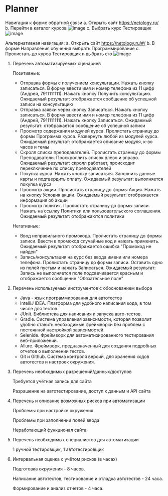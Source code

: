 # Planner
Навигация к форме обратной связи
a. Открыть сайт https://netology.ru/
b. Перейти в каталог курсов ![image](https://user-images.githubusercontent.com/85746963/158998091-6c0e89a0-cbeb-4f25-a9f8-ad2138c4bd97.png)
c. Выбрать курс Тестировщик ![image](https://user-images.githubusercontent.com/85746963/158998223-e4056cae-34a2-4853-b13f-fcde27513e02.png)

Альтернативная навигация:
a. Открыть сайт https://netology.ru/#/
b. В форме Направления обучения выбрать Программирование 
c. Пролистать до курса Тестировщик и выбрать его ![image](https://user-images.githubusercontent.com/85746963/159713102-9f586d33-d858-4853-8ec3-d9b935064170.png)


1. Перечень автоматизируемых сценариев

   Позитивные:
    - Отправка формы с получением консультации. Нажать кнопку записаться. В форму ввести имя и номер телефона из 11 цифр (Андрей, 7911111111). Нажать кнопку Получить консультацию. Ожидаемый результат: отображается сообщение об успешной записи на консультацию
    - Отправка заявки через кнопку Записаться. Нажать кнопку записаться. В форму ввести имя и номер телефона из 11 цифр (Андрей, 7911111111). Нажать кнопку Записаться. Ожидаемый результат: отображается сообщение об успешной записи
    - Просмотр содержания модулей курса. Пролистать страницу до формы Программа курса. Развернуть любой из модулей курса. Ожидаемый результат: отображается описание модуля, к-во часов и темы
    - Скролл списка преподавателей. Пролистать страницу до формы Преподаватели. Проскроллить список влево и вправо. Ожидаемый результат: скролл работает, происходит переключение по списку преподавателей
    - Покупка курса. Нажать кнопку записаться. Заполнить данные карты и подтвердить оплату. Ожидаемый результат: выполняется покупка курса
    - Просмотр акции. Пролистать страницу до формы Акция. Нажать на кнопку Условия акции. Ожидаемый результат: отображается информация об акции
    - Просмотр политик. Пролистать страницу до формы записи. Нажать на ссылку Политики или пользовательского соглашения. Ожидаемый результат: отображаются политики

   Негативные:
    - Ввод неправильного промокода. Пролистать страницу до формы записи. Ввести в промокод случайные код и нажать применить. Ожидаемый результат: отображается ошибка "Промокод не найден"
    - Запись/консультация на курс без ввода имени или номера телефона. Пролистать страницу до формы записи. Оставить одно из полей пустым и нажать Записаться. Ожидаемый результат: Запись не выполняется поле подсвечивается красным и отображается сообщение "Обязательное поле" 
2. Перечень используемых инструментов с обоснованием выбора  
    - Java - язык программирования для автотестов
    - IntelliJ IDEA. Платформа для удобного написания кода, в том числе для тестов.
    - JUnit. Библиотека для написания и запуска авто-тестов.
    - Gradle. Система управления зависимости, которая позволит удобно ставить необходимые фреймворки без проблем с постоянной настройкой зависимостей.
    - Selenide. Фреймворк для автоматизированного тестирования веб-приложений.
    - Allure. Фреймворк, предназначенный для создания подробных отчетов о выполнении тестов.
    - Git и Github. Система контроля версий, для хранения кодов автотестов и настроек окружения.

3. Перечень необходимых разрешений/данных/доступов

   Требуется учётная запись для сайта

   Разрашение на автотестирование, доступ к данным и API сайта
4. Перечень и описание возможных рисков при автоматизации

    Проблемы при настройке окружения

    Проблемы при заполнении полей ввода

    Неработающий функционал сайта
5. Перечень необходимых специалистов для автоматизации

   1 ручной тестировщик, 1 автотестировщик
6. Интервальная оценка с учётом рисков (в часах)

   Подготовка окружения - 8 часов.

   Написание автотестов, тестирование и отладка автотестов - 24 часа.

   Формирование и анализ отчетов - 4 часа.

